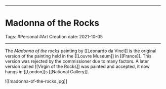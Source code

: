 -----------------------------------------------
# Madonna of the Rocks
Tags:  #Personal #Art
Creation date: 2021-10-05

-----------------------------------------------

The *Madonna of the rocks* painting by [[Leonardo da Vinci]] is the original version of the painting held in the [[Louvre Museum]] in [[France]]. This version was rejected by the commissioner due to many factors. A later version called [[Virgin of the Rocks]] was painted and accepted, it now hangs in [[London]]s [[National Gallery]].

![[madonna-of-the-rocks.jpg]]
